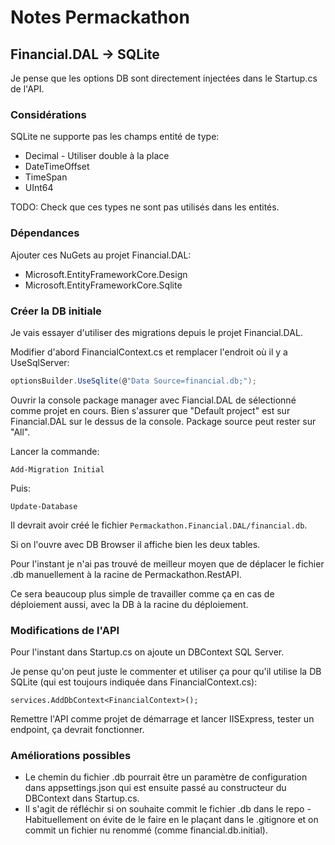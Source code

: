 # Notes Permackathon


## Financial.DAL -> SQLite
Je pense que les options DB sont directement injectées dans le Startup.cs de l'API.

### Considérations
SQLite ne supporte pas les champs entité de type:
- Decimal - Utiliser double à la place
- DateTimeOffset
- TimeSpan
- UInt64

TODO: Check que ces types ne sont pas utilisés dans les entités.

### Dépendances
Ajouter ces NuGets au projet Financial.DAL:
- Microsoft.EntityFrameworkCore.Design
- Microsoft.EntityFrameworkCore.Sqlite

### Créer la DB initiale
Je vais essayer d'utiliser des migrations depuis le projet Financial.DAL.

Modifier d'abord FinancialContext.cs et remplacer l'endroit où il y a UseSqlServer:

```cs
optionsBuilder.UseSqlite(@"Data Source=financial.db;");
```

Ouvrir la console package manager avec Fiancial.DAL de sélectionné comme projet en cours.
Bien s'assurer que "Default project" est sur Financial.DAL sur le dessus de la console. Package source peut rester sur "All".

Lancer la commande:
```
Add-Migration Initial
```
Puis:
```
Update-Database
```
Il devrait avoir créé le fichier `Permackathon.Financial.DAL/financial.db`.

Si on l'ouvre avec DB Browser il affiche bien les deux tables.

Pour l'instant je n'ai pas trouvé de meilleur moyen que de déplacer le fichier .db manuellement à la racine de Permackathon.RestAPI.

Ce sera beaucoup plus simple de travailler comme ça en cas de déploiement aussi, avec la DB à la racine du déploiement.

### Modifications de l'API
Pour l'instant dans Startup.cs on ajoute un DBContext SQL Server.

Je pense qu'on peut juste le commenter et utiliser ça pour qu'il utilise la DB SQLite (qui est toujours indiquée dans FinancialContext.cs):
```
services.AddDbContext<FinancialContext>();
```

Remettre l'API comme projet de démarrage et lancer IISExpress, tester un endpoint, ça devrait fonctionner.

### Améliorations possibles
- Le chemin du fichier .db pourrait être un paramètre de configuration dans appsettings.json qui est ensuite passé au constructeur du DBContext dans Startup.cs.
- Il s'agit de réfléchir si on souhaite commit le fichier .db dans le repo - Habituellement on évite de le faire en le plaçant dans le .gitignore et on commit un fichier nu renommé (comme financial.db.initial).